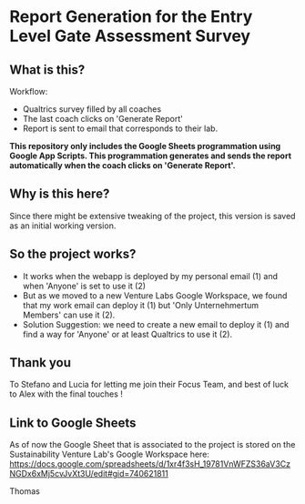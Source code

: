 # Report Generation for the Entry Level Gate Assessment Survey 

## What is this?

Workflow: 
- Qualtrics survey filled by all coaches 
- The last coach clicks on 'Generate Report'
- Report is sent to email that corresponds to their lab.
  
**This repository only includes the Google Sheets programmation using Google App Scripts. This programmation generates and sends the report automatically when the coach clicks on 'Generate Report'.**

## Why is this here?
Since there might be extensive tweaking of the project, this version is saved as an initial working version.

## So the project works?
- It works when the webapp is deployed by my personal email (1) and when 'Anyone' is set to use it (2)
- But as we moved to a new Venture Labs Google Workspace, we found that my work email can deploy it (1) but 'Only Unternehmertum Members' can use it (2).
- Solution Suggestion: we need to create a new email to deploy it (1) and find a way for 'Anyone' or at least Qualtrics to use it (2). 

## Thank you
To Stefano and Lucia for letting me join their Focus Team, and best of luck to Alex with the final touches ! 

## Link to Google Sheets

As of now the Google Sheet that is associated to the project is stored on the Sustainability Venture Lab's Google Workspace here: https://docs.google.com/spreadsheets/d/1xr4f3sH_19781VnWFZS36aV3CzNGDx6xMj5cvJvXt3U/edit#gid=740621811


Thomas

